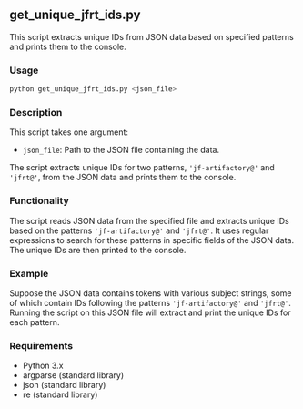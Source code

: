 ## get_unique_jfrt_ids.py

This script extracts unique IDs from JSON data based on specified patterns and prints them to the console.

### Usage

```bash
python get_unique_jfrt_ids.py <json_file>
```

### Description

This script takes one argument:
- `json_file`: Path to the JSON file containing the data.

The script extracts unique IDs for two patterns, `'jf-artifactory@'` and `'jfrt@'`, from the JSON data and prints them to the console.

### Functionality

The script reads JSON data from the specified file and extracts unique IDs based on the patterns `'jf-artifactory@'` and `'jfrt@'`. It uses regular expressions to search for these patterns in specific fields of the JSON data. The unique IDs are then printed to the console.

### Example

Suppose the JSON data contains tokens with various subject strings, some of which contain IDs following the patterns `'jf-artifactory@'` and `'jfrt@'`. Running the script on this JSON file will extract and print the unique IDs for each pattern.

### Requirements

- Python 3.x
- argparse (standard library)
- json (standard library)
- re (standard library)